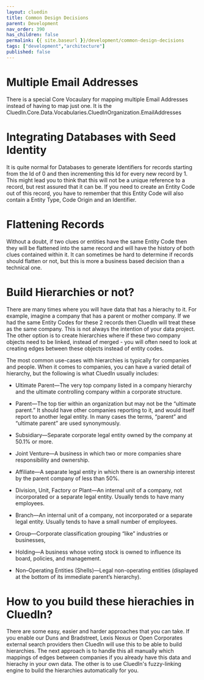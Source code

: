 ```yaml
---
layout: cluedin
title: Common Design Decisions
parent: Development
nav_order: 390
has_children: false
permalink: {{ site.baseurl }}/development/common-design-decisions
tags: ["development","architecture"]
published: false
---
```


# Multiple Email Addresses

There is a special Core Vocaulary for mapping multiple Email Addresses instead of having to map just one. It is the CluedIn.Core.Data.Vocabularies.CluedInOrganization.EmailAddresses

# Integrating Databases with Seed Identity

It is quite normal for Databases to generate Identifiers for records starting from the Id of 0 and then incrementing this Id for every new record by 1. This might lead you to think that this will not be a unique reference to a record, but rest assured that it can be. If you need to create an Entity Code out of this record, you have to remember that this Entity Code will also contain a Entity Type, Code Origin and an Identifier. 

# Flattening Records

Without a doubt, if two clues or entities have the same Entity Code then they will be flattened into the same record and will have the history of both clues contained within it. It can sometimes be hard to determine if records should flatten or not, but this is more a business based decision than a technical one. 

# Build Hierarchies or not?

There are many times where you will have data that has a hierachy to it. For example, imagine a company that has a parent or mother company. If we had the same Entity Codes for these 2 records then CluedIn will treat these as the same company. This is not always the intention of your data project. The other option is to create hierarchies where if these two company objects need to be linked, instead of merged - you will often need to look at creating edges between these objects instead of entity codes. 

The most common use-cases with hierarchies is typically for companies and people. When it comes to companies, you can have a varied detail of hierarchy, but the following is what CluedIn usually includes: 

 - Ultimate Parent—The very top company listed in a company hierarchy and the ultimate controlling company within a corporate structure.  

 - Parent—The top tier within an organization but may not be the “ultimate parent.” It should have other companies reporting to it, and would itself report to another legal entity. In many cases the terms, “parent” and “ultimate parent” are used synonymously.  

 - Subsidiary—Separate corporate legal entity owned by the company at 50.1% or more.  

 - Joint Venture—A business in which two or more companies share responsibility and ownership.  

 - Affiliate—A separate legal entity in which there is an ownership interest by the parent company of less than 50%.  

 - Division, Unit, Factory or Plant—An internal unit of a company, not incorporated or a separate legal entity. Usually tends to have many employees.  

 - Branch—An internal unit of a company, not incorporated or a separate legal entity. Usually tends to have a small number of employees.  

 - Group—Corporate classification grouping “like” industries or businesses,  

 - Holding—A business whose voting stock is owned to influence its board, policies, and management.  

 - Non–Operating Entities (Shells)—Legal non-operating entities (displayed at the bottom of its immediate parent’s hierarchy). 

# How to you build these hierachies in CluedIn?

 There are some easy, easier and harder approaches that you can take. If you enable our Duns and Bradstreet, Lexis Nexus or Open Corporates external search providers then CluedIn will use this to be able to build hierarchies. The next approach is to handle this all manually which mappings of edges between companies if you already have this data and hierachy in your own data. The other is to use CluedIn's fuzzy-linking engine to build the hierarchies automatically for you. 
